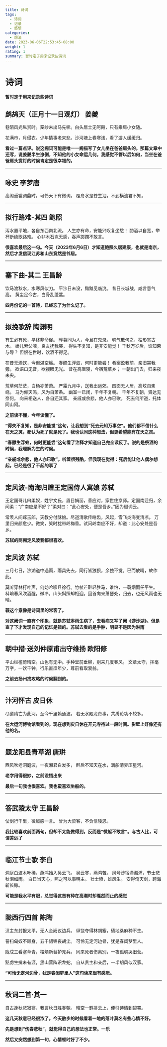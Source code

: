 ```yaml
---
title: 诗词
tags:
  - 诗词
  - 记录
  - 感想
categories:
  - 想法
date: 2023-06-06T22:53:45+08:00
weight: 1
rating: 1
summary: 暂时定于用来记录些诗词
---
```

# 诗词

**暂时定于用来记录些诗词**

## 鹧鸪天（正月十一日观灯）     姜夔
巷陌风光纵赏时。笼纱未出马先嘶。白头居士无呵殿，只有乘肩小女随。

花满市，月侵衣。少年情事老来悲。沙河塘上春寒浅，看了游人缓缓归。

**看过一篇点评。说这阙词可能是唯一一阙描写了女儿坐在爸爸肩头的。那篇文章中还写，说姜夔半生潦倒，不知他的小女命运几何。我感觉不管以后如何，当坐在爸爸肩头赏灯的时候肯定是很幸福的。**

---

## 咏史 李梦唐
高阁垂裳调鼎时，可怜天下有微词。
覆舟水是苍生泪，不到横流君不知。

---
## 拟行路难-其四 鲍照
泻水置平地，各自东西南北流。
人生亦有命，安能兴叹复坐愁！
酌酒以自宽，举杯断绝歌路难。
心非木石岂无感，吞声踯躅不敢言。

**很喜欢最后这一句。今天（2023年6月6日）才知道鲍照久居建康，也就是南京，然后才发信现江苏和山东竟然是邻居。**

---

##  塞下曲-其二 王昌龄
饮马渡秋水，水寒风似刀。
平沙日未没，黯黯见临洮。
昔日长城战，咸言意气高。
黄尘足今古，白骨乱蓬蒿。

**四月份记的一首诗，已经忘了为什么记了。**

---

## 拟挽歌辞 陶渊明
有生必有死，早终非命促。
昨暮同为人，今旦在鬼录。
魂气散何之，枯形寄古木。
娇儿索父啼，良友抚我哭，
得失不复知，是非安能觉！
千秋万岁后，谁知荣与辱？
但恨在世时，饮酒不得足。

在昔无酒饮，今但湛空觞。
春醪生浮蚁，何时更能尝！
肴案盈我前，亲旧哭我旁。
欲语口无音，欲视眼无光。
昔在高唐寝，今宿荒草乡；
一朝出门去，归来夜未央。

荒草何茫茫，白杨亦萧萧。
严霜九月中，送我出远郊。
四面无人居，高坟自嶣峣。
马为仰天鸣，风为自萧条。
幽室一已闭，千年不复朝。
千年不复朝，贤达无奈何。
向来相送人，各自还其家。
亲戚或余悲，他人亦已歌。
死去何所道，托体同山阿。

**之前读不懂，今年读懂了。**

**“得失不复知，是非安能觉”这句，让我想到“死去元知万事空”。他们都不信什么在天之灵，都认为死了就是死了。我也认同这种想法，但更希望能有在天之灵。**

**“春醪生浮蚁，何时更能尝”这句看了注释才知道自己完全读反了。说的是祭酒的时候，我理解为生的时候。**

**“亲戚或余悲，他人亦已歌”。听着很残酷，但我现在觉得：死后能让他人偶尔想起，已经是很了不起的事了**

---
## 定风波-南海归赠王定国侍人寓娘 苏轼
王定国哥儿曰柔奴，姓宇文氏，眉目娟丽，善应对，家世住京师。定国南迁归，余问柔：“广南应是不好？”柔对曰：“此心安处，便是吾乡。”因为缀词云。

常羡人间琢玉郎，天教分付酥娘。尽道清歌传皓齿，风起，雪飞炎海变清凉。
万里归来颜愈少。微笑，笑时犹带岭梅香。试问岭南应不好，却道：此心安处是吾乡。

**苏轼的两阙定风波我都很喜欢。**

## 定风波 苏轼 
三月七日，沙湖道中遇雨，雨具先去，同行皆狼狈，余独不觉。已而放晴，故作此。

莫听穿林打叶声，何妨吟啸且徐行。竹杖芒鞋轻胜马，谁怕，一蓑烟雨任平生。
料峭春风吹酒醒，微冷，山头斜照却相迎。回首向来萧瑟处，归去，也无风雨也无晴。

**蓑这个意像是诗词里的常客了。**

**对这阙词一直有个印象，就是苏轼淋雨生病了，去看病又写了阙《游沙湖》。但是查了下才发现自己的记忆是错的。苏轼去看的是手肿，明显不是因为淋雨**

---
## 朝中措·送刘仲原甫出守维扬 欧阳修
平山栏槛倚晴空。山色有无中。手种堂前垂柳，别来几度春风。
文章太守，挥毫万字，一饮千钟。行乐直须年少，尊前看取衰翁。

**之前去扬州找攻略的时候翻到的。**

---
## 汴河怀古 皮日休
尽道隋亡为此河，至今千里赖通波。
若无水殿龙舟事，共禹论功不较多。

**在大运河博物馆看到的。现在想到皮日休在开元寺待过一段时间。影壁上好像还有他的名。**

---

## 题龙阳县青草湖 唐珙
西风吹老洞庭波，一夜湘君白发多，
醉后不知天在水，满船清梦压星河。

**老字用得很妙，之前没悟出来**

**最后一句我也很喜欢。我也蛮喜欢坐船的。**

---

## 答武陵太守 王昌龄
仗剑行千里，微躯感一言。
曾为大梁客，不负信陵恩。

**我比较喜欢前面两句，但却不太能做得到，反而是“微躯不敢言”。与古人比，可谓差远了**

---

## 临江节士歌 李白
洞庭白波木叶稀，燕鸿始入吴云飞。
吴云寒，燕鸿苦。
风号沙宿潇湘浦，节士悲秋泪如雨。
白日当天心，照之可以事明主。
壮士愤，雄风生。
安得倚天剑，跨海斩长鲸。

**可能是我水平有限，总觉得这首有种在高潮时却戛然而止的感觉**

---

## 陇西行四首 陈陶
汉主东封报太平，无人金阙议边兵。
纵饶夺得林胡塞，碛地桑麻种不生。

誓扫匈奴不顾身，五千貂锦丧胡尘。
可怜无定河边骨，犹是春闺梦里人。

陇戍三看塞草青，楼烦新替护羌兵。
同来死者伤离别，一夜孤魂哭旧营。

黠虏生擒未有涯，黑山营阵识龙蛇。
自从贵主和亲后，一半胡风似汉家。

**“可怜无定河边骨，犹是春闺梦里人”这句读来很有感觉。**

--- 

## 秋词二首·其一
自古逢秋悲寂寥，我言秋日胜春朝。
晴空一鹤排云上，便引诗情到碧霄。

**这几天秋意已经很浓了。今天散步的时候看着一地的落叶莫名有些心情不好。**

**先是想到“伤春悲秋”，就觉得自己的想法也正常。一乐**

**然后又突然想到第一句，心情顿时好了不少。**
